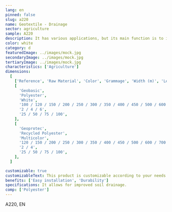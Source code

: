 ```yaml
---
lang: en
pinned: false
slug: a220
name: Geotextile - Drainage
sector: agriculture
sample: A220
description: It has various applications, but its main function is to improve soil drainage, coverings, and separation.
color: white
category: d
featuredImage: ../images/mock.jpg
secondaryImage: ../images/mock.jpg
tertiaryImage: ../images/mock.jpg
characteristics: ['Agriculture']
dimensions:
  [
    ['Reference', 'Raw Material', 'Color', 'Grammage', 'Width (m)', 'Length (m)'],
    [
      'Geobasic',
      'Polyester',
      'White',
      '100 / 120 / 150 / 200 / 250 / 300 / 350 / 400 / 450 / 500 / 600 / 700 / 800 / 1000 / 1200',
      '2 / 4 / 6',
      '25 / 50 / 75 / 100',
    ],
    [
      'Geoprotec',
      'Recycled Polyester',
      'Multicolor',
      '120 / 150 / 200 / 250 / 300 / 350 / 400 / 450 / 500 / 600 / 700 / 1000 / 1200',
      '2 / 4',
      '25 / 50 / 75 / 100',
    ],
  ]

customizable: true
customizableText: This product is customizable according to your needs. Contact us for more information.
benefits: ['Easy installation', 'Durability']
specifications: It allows for improved soil drainage.
comp: ['Polyester']
---
```


A220, EN
